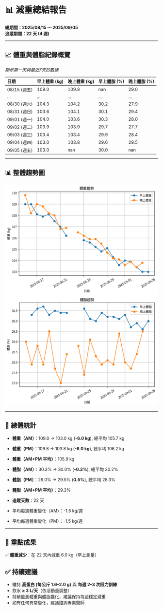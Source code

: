 # 📊 減重總結報告

**總期間：2025/08/15 ～ 2025/09/05**  
**追蹤期間：22 天 (4 週)**  

---

## 📈 體重與體脂紀錄概覽

*顯示第一天與最近7天的數據*

| 日期         | 早上體重 (kg)   | 晚上體重 (kg)   | 早上體脂 (%)   | 晚上體脂 (%)   |
|:-----------|:------------|:------------|:-----------|:-----------|
| 08/15 (週五) | 109.0       | 109.8       | nan        | 29.0       |
| ...        | ...         | ...         | ...        | ...        |
| 08/30 (週六) | 104.3       | 104.2       | 30.2       | 27.9       |
| 08/31 (週日) | 103.6       | 104.1       | 30.1       | 29.4       |
| 09/01 (週一) | 104.0       | 103.6       | 30.3       | 28.0       |
| 09/02 (週二) | 103.9       | 103.9       | 29.7       | 27.7       |
| 09/03 (週三) | 103.4       | 103.4       | 29.9       | 28.4       |
| 09/04 (週四) | 103.0       | 103.8       | 29.6       | 29.5       |
| 09/05 (週五) | 103.0       | nan         | 30.0       | nan        |

---

## 📊 整體趨勢圖

![體重趨勢](summary_weight_trend.png)
![體脂率趨勢](summary_bodyfat_trend.png)

---

## 📌 總體統計

- **體重（AM）**：109.0 → 103.0 kg  (**-6.0 kg**), 總平均 105.7 kg  
- **體重（PM）**：109.8 → 103.8 kg  (**-6.0 kg**), 總平均 106.2 kg  
- **體重（AM+PM 平均）**：105.9 kg  

- **體脂（AM）**：30.3% → 30.0%  (**-0.3%**), 總平均 30.2%  
- **體脂（PM）**：29.0% → 29.5%  (**0.5%**), 總平均 28.3%  
- **體脂（AM+PM 平均）**：29.3%  

- **追蹤天數**：22 天  
- 平均每週體重變化（AM）：-1.5 kg/週  
- 平均每週體重變化（PM）：-1.5 kg/週

---

## 🎯 重點成果

✅ **體重減少**：在 22 天內減重 6.0 kg（早上測量）  

## ✅ 持續建議
- 維持 **高蛋白 (每公斤 1.6–2.0 g)** 與 **每週 2–3 次阻力訓練**  
- 飲水 **≥ 3 L/天**（依活動量調整）  
- 持續監測體重與體脂變化，建議保持每週穩定減重  
- 如有任何異常變化，建議諮詢專業醫師  
